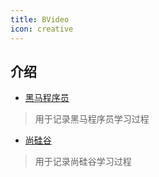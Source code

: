 ```yaml
---
title: BVideo
icon: creative
---
```

## 介绍

- [黑马程序员](HeiMa/)

> 用于记录黑马程序员学习过程

- [尚硅谷](ShangGuiGu/)

> 用于记录尚硅谷学习过程

